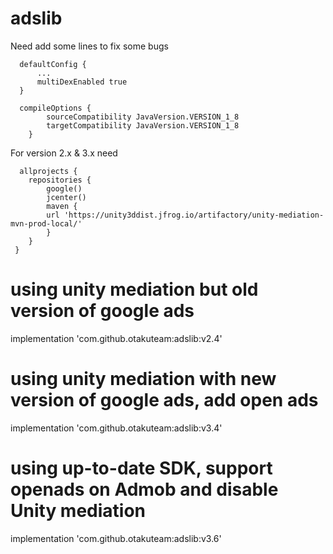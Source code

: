 # adslib

Need add some lines to fix some bugs

      defaultConfig {
          ...
          multiDexEnabled true
      }

      compileOptions {
            sourceCompatibility JavaVersion.VERSION_1_8
            targetCompatibility JavaVersion.VERSION_1_8
        }
       
 For version 2.x & 3.x need
 
      allprojects {
        repositories {
            google()
            jcenter()
            maven {
            url 'https://unity3ddist.jfrog.io/artifactory/unity-mediation-mvn-prod-local/'
            }
        }
     }
     
 # using unity mediation but old version of google ads
 implementation 'com.github.otakuteam:adslib:v2.4'
 
 # using unity mediation with new version of google ads, add open ads
 implementation 'com.github.otakuteam:adslib:v3.4'
 
 # using up-to-date SDK, support openads on Admob and disable Unity mediation
 implementation 'com.github.otakuteam:adslib:v3.6'
